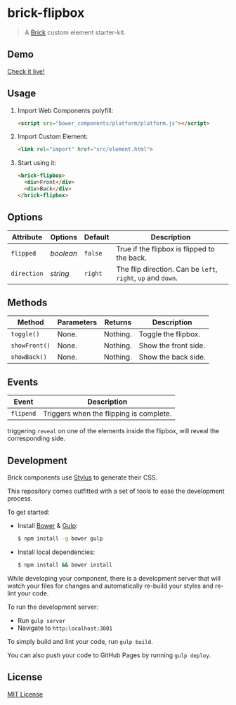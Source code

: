 # brick-flipbox

> A [Brick](https://github.com/mozilla/brick/) custom element starter-kit.

## Demo

[Check it live!](http://mozbrick.github.io/brick-flipbox)

## Usage

1. Import Web Components polyfill:

    ```html
    <script src="bower_components/platform/platform.js"></script>
    ```

2. Import Custom Element:

    ```html
    <link rel="import" href="src/element.html">
    ```

3. Start using it:

    ```html
    <brick-flipbox>
      <div>Front</div>
      <div>Back</div>
    </brick-flipbox>
    ```

## Options

Attribute    | Options    | Default     | Description
---          | ---        | ---         | ---
`flipped`    | *boolean*  | `false`     | True if the flipbox is flipped to the back.
`direction`  | *string*   | `right`     | The flip direction. Can be `left`, `right`, `up` and `down`.

## Methods

Method       | Parameters   | Returns     | Description
---          | ---          | ---         | ---
`toggle()`   | None.        | Nothing.    | Toggle the flipbox.
`showFront()`| None.        | Nothing.    | Show the front side.
`showBack()` | None.        | Nothing.    | Show the back side.

## Events

Event         | Description
---           | ---
`flipend`     | Triggers when the flipping is complete.

triggering `reveal` on one of the elements inside the flipbox, will reveal the corresponding side.

## Development

Brick components use [Stylus](http://learnboost.github.com/stylus/) to generate their CSS.

This repository comes outfitted with a set of tools to ease the development process.

To get started:

* Install [Bower](http://bower.io/) & [Gulp](http://gulpjs.com/):

    ```sh
    $ npm install -g bower gulp
    ```

* Install local dependencies:

    ```sh
    $ npm install && bower install
    ```

While developing your component, there is a development server that will watch your files for changes and automatically re-build your styles and re-lint your code.

To run the development server:

* Run `gulp server`
* Navigate to `http:localhost:3001`

To simply build and lint your code, run `gulp build`.

You can also push your code to GitHub Pages by running `gulp deploy`.

## License

[MIT License](http://opensource.org/licenses/MIT)

